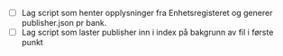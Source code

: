 - [ ] Lag script som henter opplysninger fra Enhetsregisteret og generer publisher.json pr bank.
- [ ] Lag script som laster publisher inn i index på bakgrunn av fil i første punkt
